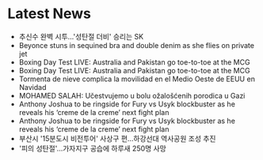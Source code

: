 # Latest News
-  추신수 완벽 시투…'성탄절 더비' 승리는 SK
-  Beyonce stuns in sequined bra and double denim as she flies on private jet
-  Boxing Day Test LIVE: Australia and Pakistan go toe-to-toe at the MCG
-  Boxing Day Test LIVE: Australia and Pakistan go toe-to-toe at the MCG
-  Tormenta de nieve complica la movilidad en el Medio Oeste de EEUU en Navidad
-  MOHAMED SALAH: Učestvujemo u bolu ožalošćenih porodica u Gazi
-  Anthony Joshua to be ringside for Fury vs Usyk blockbuster as he reveals his ‘creme de la creme’ next fight plan
-  Anthony Joshua to be ringside for Fury vs Usyk blockbuster as he reveals his ‘creme de la creme’ next fight plan
-  부산시 '15분도시 비전투어' 사상구 편…하강선대 역사공원 조성 추진
-  '피의 성탄절'…가자지구 공습에 하루새 250명 사망
